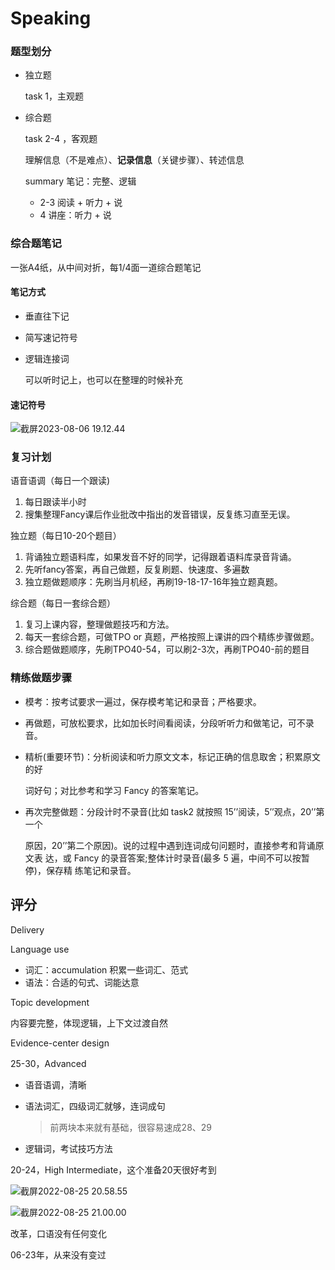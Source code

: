 # Speaking

### 题型划分

- 独立题

  task 1，主观题

- 综合题

  task 2-4 ，客观题

  理解信息（不是难点）、**记录信息**（关键步骤）、转述信息
  
  summary 笔记：完整、逻辑
  
  - 2-3 阅读 + 听力 + 说 
  - 4 讲座：听力 + 说

### 综合题笔记

一张A4纸，从中间对折，每1/4面一道综合题笔记

#### 笔记方式

- 垂直往下记

- 简写速记符号

- 逻辑连接词

  可以听时记上，也可以在整理的时候补充

#### 速记符号

![截屏2023-08-06 19.12.44](https://cdn.jsdelivr.net/gh/davidliuk/images@master/blog/%E6%88%AA%E5%B1%8F2023-08-06%2019.12.44.png)



### 复习计划

语音语调（每日一个跟读)

1. 每日跟读半小时
2. 搜集整理Fancy课后作业批改中指出的发音错误，反复练习直至无误。

独立题（每日10-20个题目）

1. 背诵独立题语料库，如果发音不好的同学，记得跟着语料库录音背诵。
2. 先听fancy答案，再自己做题，反复刷题、快速度、多遍数
3. 独立题做题顺序：先刷当月机经，再刷19-18-17-16年独立题真题。

综合题（每日一套综合题）

1. 复习上课内容，整理做题技巧和方法。
2. 每天一套综合题，可做TPO or 真题，严格按照上课讲的四个精练步骤做题。
3. 综合题做题顺序，先刷TPO40-54，可以刷2-3次，再刷TPO40-前的题目

### 精练做题步骤

- 模考：按考试要求一遍过，保存模考笔记和录音；严格要求。

- 再做题，可放松要求，比如加长时间看阅读，分段听听力和做笔记，可不录音。

- 精析(重要环节)：分析阅读和听力原文文本，标记正确的信息取舍；积累原文的好

  词好句；对比参考和学习 Fancy 的答案笔记。

- 再次完整做题：分段计时不录音(比如 task2 就按照 15’’阅读，5’’观点，20’’第一个

  原因，20’’第二个原因)。说的过程中遇到连词成句问题时，直接参考和背诵原文表 达，或 Fancy 的录音答案;整体计时录音(最多 5 遍，中间不可以按暂停)，保存精 练笔记和录音。

## 评分

Delivery

Language use

- 词汇：accumulation 积累一些词汇、范式
- 语法：合适的句式、词能达意

Topic development

内容要完整，体现逻辑，上下文过渡自然

Evidence-center design



25-30，Advanced

- 语音语调，清晰

- 语法词汇，四级词汇就够，连词成句

  > 前两块本来就有基础，很容易速成28、29

- 逻辑词，考试技巧方法

20-24，High Intermediate，这个准备20天很好考到



![截屏2022-08-25 20.58.55](https://xingqiu-tuchuang-1256524210.cos.ap-shanghai.myqcloud.com/3978/%E6%88%AA%E5%B1%8F2022-08-25%2020.58.55.png)



![截屏2022-08-25 21.00.00](https://xingqiu-tuchuang-1256524210.cos.ap-shanghai.myqcloud.com/3978/%E6%88%AA%E5%B1%8F2022-08-25%2021.00.00.png)





改革，口语没有任何变化

06-23年，从来没有变过

